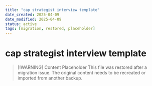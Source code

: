 ```yaml
---
title: "cap strategist interview template"
date_created: 2025-04-09
date_modified: 2025-04-09
status: active
tags: [migration, restored, placeholder]
---
```


# cap strategist interview template

> [\!WARNING] Content Placeholder
> This file was restored after a migration issue. The original content needs to be recreated or imported from another backup.

